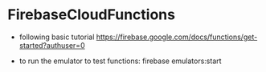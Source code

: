 # FirebaseCloudFunctions

- following basic tutorial https://firebase.google.com/docs/functions/get-started?authuser=0

- to run the emulator to test functions: firebase emulators:start

